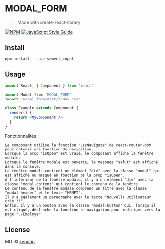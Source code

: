 # MODAL_FORM

> Made with create-react-library

[![NPM](https://img.shields.io/npm/v/semect_input.svg)](https://www.npmjs.com/package/semect_input) [![JavaScript Style Guide](https://img.shields.io/badge/code_style-standard-brightgreen.svg)](https://standardjs.com)

## Install

```bash
npm install --save semect_input
```

## Usage

```jsx
import React, { Component } from 'react'

import Modal from 'MODAL_FORM'
import 'modal_form/dist/index.css'

class Example extends Component {
  render() {
    return <MyComponent />
  }
}
```

 Fonctionnalités :

    Le composant utilise la fonction "useNavigate" de react-router-dom pour obtenir une fonction de navigation.
    Lorsque la prop "isOpen" est vraie, le composant affiche la fenêtre modale.
    Lorsque la fenêtre modale est ouverte, le message "salut" est affiché dans la console.
    La fenêtre modale contient un élément "div" avec la classe "modal" qui est affiché ou masqué en fonction de la prop "isOpen".
    À l'intérieur de la fenêtre modale, il y a un élément "div" avec la classe "modal-content" qui contient le contenu de la fenêtre.
    Le contenu de la fenêtre modale comprend un titre avec la classe "modal-header" et le texte "HRNET".
    Il y a également un paragraphe avec le texte "Nouvelle utilisateur crée !!".
    Enfin, il y a un bouton avec la classe "modal-button" qui, lorsqu'il est cliqué, déclenche la fonction de navigation pour rediriger vers la page "./Employe"

## License

MIT © [kenuhn](https://github.com/kenuhn)
